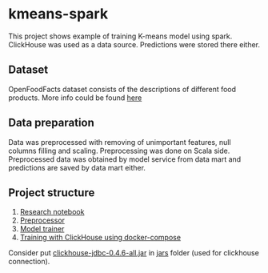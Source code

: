 # kmeans-spark

This project shows example of training K-means model using spark. ClickHouse was used as a data source. Predictions were stored there either.

## Dataset

OpenFoodFacts dataset consists of the descriptions of different food products. More info could be found [here](https://world.openfoodfacts.org/data)

## Data preparation

Data was preprocessed with removing of unimportant features, null columns filling and scaling. Preprocessing was done
on Scala side. Preprocessed data was obtained by model service from data mart and predictions are saved by data mart either.

## Project structure

1. [Research notebook](notebooks/)
2. [Preprocessor](src/preprocessing/)
3. [Model trainer](src/model.py)
4. [Training with ClickHouse using docker-compose](docker-compose.yml)


Consider put [clickhouse-jdbc-0.4.6-all.jar](https://github.com/ClickHouse/clickhouse-java/releases/download/v0.4.6/clickhouse-jdbc-0.4.6-all.jar) in [jars](jars) folder (used for clickhouse connection).
